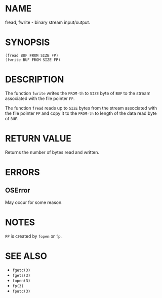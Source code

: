 # NAME
fread, fwrite - binary stream input/output.

# SYNOPSIS

    (fread BUF FROM SIZE FP)
    (fwrite BUF FROM SIZE FP)

# DESCRIPTION
The function `fwrite` writes the `FROM-th` to `SIZE` byte of `BUF` to the stream associated with the file pointer `FP`.

The function `fread` reads up to `SIZE` bytes from the stream associated with the file pointer `FP` and copy it to the `FROM-th` to length of the data read byte of `BUF`.

# RETURN VALUE
Returns the number of bytes read and written.

# ERRORS
## OSError
May occur for some reason.

# NOTES
`FP` is created by `fopen` or `fp`.

# SEE ALSO
- `fgetc(3)`
- `fgets(3)`
- `fopen(3)`
- `fp(3)`
- `fputc(3)`
